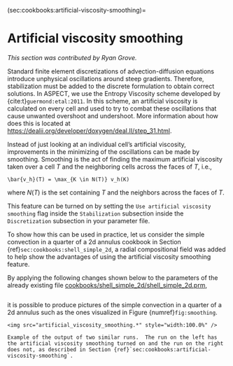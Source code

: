 (sec:cookbooks:artificial-viscosity-smoothing)=
# Artificial viscosity smoothing

*This section was contributed by Ryan Grove.*

Standard finite element discretizations of advection-diffusion equations
introduce unphysical oscillations around steep gradients. Therefore,
stabilization must be added to the discrete formulation to obtain correct
solutions. In ASPECT, we use the Entropy Viscosity scheme developed by
{cite:t}`guermond:etal:2011`.
In this scheme, an artificial viscosity is calculated on
every cell and used to try to combat these oscillations that cause unwanted
overshoot and undershoot. More information about how does this is located at
<https://dealii.org/developer/doxygen/deal.II/step_31.html>.

Instead of just looking at an individual cell&rsquo;s artificial viscosity,
improvements in the minimizing of the oscillations can be made by smoothing.
Smoothing is the act of finding the maximum artificial viscosity taken over a
cell $T$ and the neighboring cells across the faces of $T$, i.e.,
```{math}
\bar{v_h}(T) = \max_{K \in N(T)} v_h(K)
```
where $N(T)$ is the set containing $T$ and the neighbors across the faces of $T$.

This feature can be turned on by setting the `Use artificial viscosity smoothing`
flag inside the `Stabilization` subsection inside the `Discretization`
subsection in your parameter file.

To show how this can be used in practice, let us consider the simple
convection in a quarter of a 2d annulus cookbook in Section
{ref}`sec:cookbooks:shell_simple_2d`, a radial compositional field was added to help
show the advantages of using the artificial viscosity smoothing feature.

By applying the following changes shown below to the parameters of the already
existing file [cookbooks/shell_simple_2d/shell_simple_2d.prm](https://github.com/geodynamics/aspect/blob/main/cookbooks/shell_simple_2d/shell_simple_2d.prm),

```{literalinclude} shell_simple_2d_smoothing.part.prm
```

it is possible to produce pictures of the simple convection in a quarter of a
2d annulus such as the ones visualized in Figure&nbsp;{numref}`fig:smoothing`.

```{figure-md} fig:smoothing
<img src="artificial_viscosity_smoothing.*" style="width:100.0%" />

Example of the output of two similar runs.  The run on the left has the artificial viscosity smoothing turned on and the run on the right does not, as described in Section {ref}`sec:cookbooks:artificial-viscosity-smoothing`.
```
